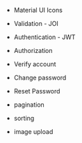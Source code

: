 - Material UI Icons

- Validation - JOI
- Authentication - JWT
- Authorization
- Verify account
- Change password
- Reset Password
- pagination
- sorting
- image upload
